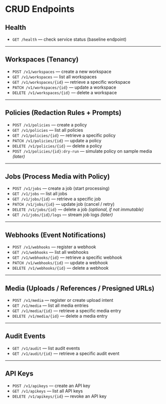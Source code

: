 # CRUD Endpoints

## Health
- `GET /health` — check service status (baseline endpoint)

---

## Workspaces (Tenancy)
- `POST /v1/workspaces` — create a new workspace  
- `GET /v1/workspaces` — list all workspaces  
- `GET /v1/workspaces/{id}` — retrieve a specific workspace  
- `PATCH /v1/workspaces/{id}` — update a workspace  
- `DELETE /v1/workspaces/{id}` — delete a workspace  

---

## Policies (Redaction Rules + Prompts)
- `POST /v1/policies` — create a policy  
- `GET /v1/policies` — list all policies  
- `GET /v1/policies/{id}` — retrieve a specific policy  
- `PATCH /v1/policies/{id}` — update a policy  
- `DELETE /v1/policies/{id}` — delete a policy  
- `POST /v1/policies/{id}:dry-run` — simulate policy on sample media *(later)*  

---

## Jobs (Process Media with Policy)
- `POST /v1/jobs` — create a job (start processing)  
- `GET /v1/jobs` — list all jobs  
- `GET /v1/jobs/{id}` — retrieve a specific job  
- `PATCH /v1/jobs/{id}` — update job (cancel / retry)  
- `DELETE /v1/jobs/{id}` — delete a job *(optional, if not immutable)*  
- `GET /v1/jobs/{id}/logs` — stream job logs *(later)*  

---

## Webhooks (Event Notifications)
- `POST /v1/webhooks` — register a webhook  
- `GET /v1/webhooks` — list all webhooks  
- `GET /v1/webhooks/{id}` — retrieve a specific webhook  
- `PATCH /v1/webhooks/{id}` — update a webhook  
- `DELETE /v1/webhooks/{id}` — delete a webhook  

---

## Media (Uploads / References / Presigned URLs)
- `POST /v1/media` — register or create upload intent  
- `GET /v1/media` — list all media entries  
- `GET /v1/media/{id}` — retrieve a specific media entry  
- `DELETE /v1/media/{id}` — delete a media entry  

---

## Audit Events
- `GET /v1/audit` — list audit events  
- `GET /v1/audit/{id}` — retrieve a specific audit event  

---

## API Keys
- `POST /v1/apikeys` — create an API key  
- `GET /v1/apikeys` — list all API keys  
- `DELETE /v1/apikeys/{id}` — revoke an API key  
